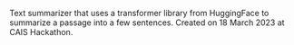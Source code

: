 Text summarizer that uses a transformer library from HuggingFace to summarize a passage into a few sentences.
Created on 18 March 2023 at CAIS Hackathon.
